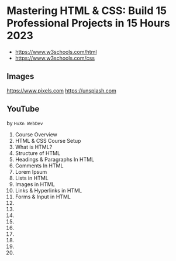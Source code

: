 # Mastering HTML & CSS: Build 15 Professional Projects in 15 Hours 2023

* https://www.w3schools.com/html
* https://www.w3schools.com/css

## Images

https://www.pixels.com
https://unsplash.com

## YouTube

by `HuXn WebDev`

1. Course Overview
2. HTML & CSS Course Setup
3. What is HTML?
4. Structure of HTML
5. Headings & Paragraphs In HTML
6. Comments In HTML 
7. Lorem Ipsum
8. Lists in HTML
9. Images in HTML
10. Links & Hyperlinks in HTML
11. Forms & Input in HTML
12.
13.
14.
15.
16.
17.
18.
19.
20.